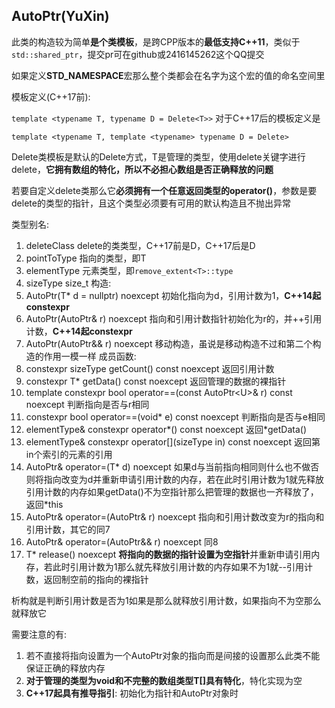 ## AutoPtr(YuXin)

此类的构造较为简单**是个类模板**，是跨CPP版本的**最低支持C++11**，类似于`std::shared_ptr`，提交pr可在github或2416145262这个QQ提交

如果定义**STD_NAMESPACE**宏那么整个类都会在名字为这个宏的值的命名空间里

模板定义(C++17前):

`template <typename T, typename D = Delete<T>>`
对于C++17后的模板定义是

`template <typename T, template <typename> typename D = Delete>`

Delete类模板是默认的Delete方式，T是管理的类型，使用delete关键字进行delete，**它拥有数组的特化，所以不必担心数组是否正确释放的问题**

若要自定义delete类那么它**必须拥有一个任意返回类型的operator()**，参数是要delete的类型的指针，且这个类型必须要有可用的默认构造且不抛出异常

类型别名:
1. deleteClass delete的类类型，C++17前是D，C++17后是D<T>
2. pointToType 指向的类型，即T
3. elementType 元素类型，即`remove_extent<T>::type`
4. sizeType    size_t
构造:
1. AutoPtr(T\* d = nullptr) noexcept 初始化指向为d，引用计数为1，**C++14起constexpr**
2. AutoPtr(AutoPtr& r) noexcept 指向和引用计数指针初始化为r的，并++引用计数，**C++14起constexpr**
3. AutoPtr(AutoPtr&& r) noexcept 移动构造，虽说是移动构造不过和第二个构造的作用一模一样
成员函数:
1. constexpr sizeType getCount() const noexcept 返回引用计数
2. constexpr T\* getData() const noexcept 返回管理的数据的裸指针
3. template <typename U> constexpr bool operator==(const AutoPtr\<U\>& r) const noexcept 判断指向是否与r相同
4. constexpr bool operator==(void\* e) const noexcept 判断指向是否与e相同
5. elementType& constexpr operator\*() const noexcept 返回\*getData()
6. elementType& constexpr operator\[\](sizeType in) const noexcept 返回第in个索引的元素的引用
7. AutoPtr& operator=(T\* d) noexcept 如果d与当前指向相同则什么也不做否则将指向改变为d并重新申请引用计数的内存，若在此时引用计数为1就先释放引用计数的内存如果getData()不为空指针那么把管理的数据也一齐释放了，返回*this
8. AutoPtr& operator=(AutoPtr& r) noexcept 指向和引用计数改变为r的指向和引用计数，其它的同7
9. AutoPtr& operator=(AutoPtr&& r) noexcept 同8
10. T\* release() noexcept **将指向的数据的指针设置为空指针**并重新申请引用内存，若此时引用计数为1那么就先释放引用计数的内存如果不为1就--引用计数，返回制空前的指向的裸指针

析构就是判断引用计数是否为1如果是那么就释放引用计数，如果指向不为空那么就释放它

需要注意的有:
1. 若不直接将指向设置为一个AutoPtr对象的指向而是间接的设置那么此类不能保证正确的释放内存
2. **对于管理的类型为void和不完整的数组类型T[]具有特化**，特化实现为空
3. **C++17起具有推导指引**: 初始化为指针和AutoPtr对象时
